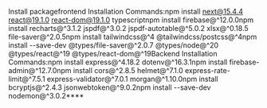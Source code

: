 Install packagefrontend Installation Commands:npm install next@15.4.4 react@19.1.0 react-dom@19.1.0 typescriptnpm install firebase@^12.0.0npm install recharts@^3.1.2 jspdf@^3.0.2 jspdf-autotable@^5.0.2 xlsx@^0.18.5 file-saver@^2.0.5npm install tailwindcss@^4 @tailwindcss/postcss@^4npm install --save-dev @types/file-saver@^2.0.7 @types/node@^20 @types/react@^19 @types/react-dom@^19Backend Installation Commands:npm install express@^4.18.2 dotenv@^16.3.1npm install firebase-admin@^12.7.0npm install cors@^2.8.5 helmet@^7.1.0 express-rate-limit@^7.5.1 express-validator@^7.0.1 morgan@^1.10.0npm install bcryptjs@^2.4.3 jsonwebtoken@^9.0.2npm install --save-dev nodemon@^3.0.2****

